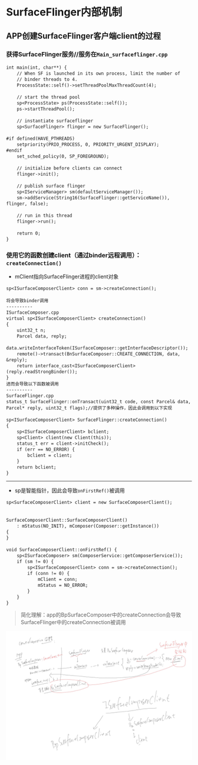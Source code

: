 ﻿# SurfaceFlinger内部机制
## APP创建SurfaceFlinger客户端client的过程
### 获得SurfaceFlinger服务//服务在`Main_surfaceflinger.cpp`
```
int main(int, char**) {
    // When SF is launched in its own process, limit the number of
    // binder threads to 4.
    ProcessState::self()->setThreadPoolMaxThreadCount(4);

    // start the thread pool
    sp<ProcessState> ps(ProcessState::self());
    ps->startThreadPool();

    // instantiate surfaceflinger
    sp<SurfaceFlinger> flinger = new SurfaceFlinger();

#if defined(HAVE_PTHREADS)
    setpriority(PRIO_PROCESS, 0, PRIORITY_URGENT_DISPLAY);
#endif
    set_sched_policy(0, SP_FOREGROUND);

    // initialize before clients can connect
    flinger->init();

    // publish surface flinger
    sp<IServiceManager> sm(defaultServiceManager());
    sm->addService(String16(SurfaceFlinger::getServiceName()), flinger, false);

    // run in this thread
    flinger->run();

    return 0;
}
```
### 使用它的函数创建client（通过binder远程调用）：`createConnection()`
* mClient指向SurfaceFlinger进程的client对象
```
sp<ISurfaceComposerClient> conn = sm->createConnection();

将会导致binder调用
----------
ISurfaceComposer.cpp
virtual sp<ISurfaceComposerClient> createConnection()
{
    uint32_t n;
    Parcel data, reply;
    data.writeInterfaceToken(ISurfaceComposer::getInterfaceDescriptor());
    remote()->transact(BnSurfaceComposer::CREATE_CONNECTION, data, &reply);
    return interface_cast<ISurfaceComposerClient>(reply.readStrongBinder());
}
进而会导致以下函数被调用
----------
SurfaceFlinger.cpp
status_t SurfaceFlinger::onTransact(uint32_t code, const Parcel& data, Parcel* reply, uint32_t flags);//提供了多种操作，因此会调用到以下实现

sp<ISurfaceComposerClient> SurfaceFlinger::createConnection()
{
    sp<ISurfaceComposerClient> bclient;
    sp<Client> client(new Client(this));
    status_t err = client->initCheck();
    if (err == NO_ERROR) {
        bclient = client;
    }
    return bclient;
}

```

----------

* sp是智能指针，因此会导致`onFirstRef()`被调用
```
sp<SurfaceComposerClient> client = new SurfaceComposerClient();


SurfaceComposerClient::SurfaceComposerClient()
    : mStatus(NO_INIT), mComposer(Composer::getInstance())
{
}

void SurfaceComposerClient::onFirstRef() {
    sp<ISurfaceComposer> sm(ComposerService::getComposerService());
    if (sm != 0) {
        sp<ISurfaceComposerClient> conn = sm->createConnection();
        if (conn != 0) {
            mClient = conn;
            mStatus = NO_ERROR;
        }
    }
}
```

> 简化理解：app的BpSurfaceComposer中的createConnection会导致SurfaceFlinger中的createConnection被调用

![createConnection过程](createConnection%E8%BF%87%E7%A8%8B.png)

